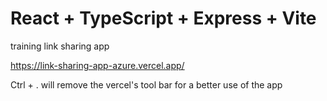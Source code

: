 # React + TypeScript + Express + Vite

training link sharing app

https://link-sharing-app-azure.vercel.app/

Ctrl + . will remove the vercel's tool bar for a better use of the app